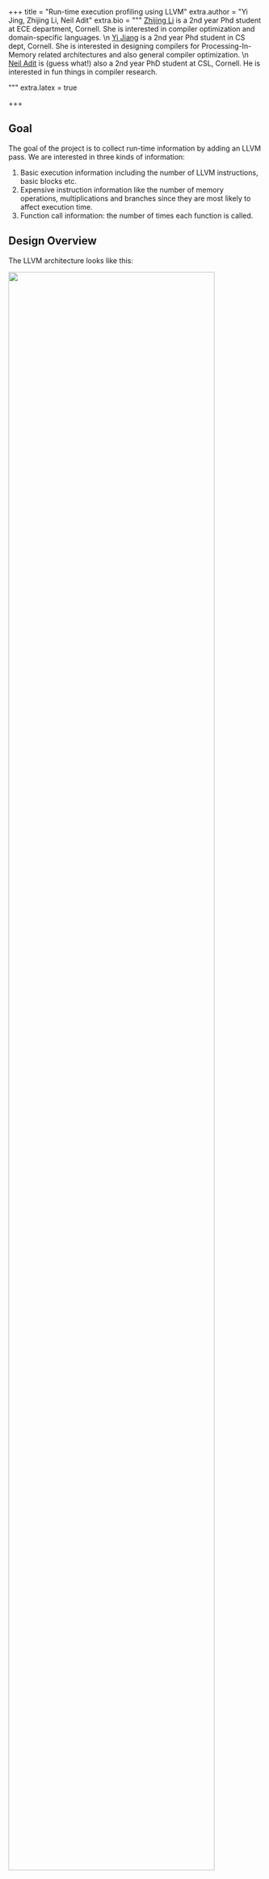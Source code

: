 +++
title = "Run-time execution profiling using LLVM"
extra.author = "Yi Jing, Zhijing Li, Neil Adit"
extra.bio = """
[Zhijing Li](https://tissue3.github.io/) is a 2nd year Phd student at ECE department, Cornell. She is interested in compiler optimization and domain-specific languages. \n
[Yi Jiang](http://www.cs.cornell.edu/~yijiang/) is a 2nd year Phd student in CS dept, Cornell. She is interested in designing compilers for Processing-In-Memory related architectures and also general compiler optimization. \n
[Neil Adit](http://www.neiladit.com) is (guess what!) also a 2nd year PhD student at CSL, Cornell. He is interested in fun things in compiler research.

"""
extra.latex = true

+++



## Goal

The goal of the project is to collect run-time information by adding an LLVM pass. We are interested in three kinds of information: 

1. Basic execution information including the number of LLVM instructions, basic blocks etc.
2. Expensive instruction information like the number of memory operations, multiplications and branches since they are most likely to affect execution time.
3. Function call information: the number of times each function is called.



## Design Overview

The LLVM architecture looks like this:

<img src="llvm.jpg" style="width: 90%">



IR represents intermediate language. We only need to add one pass that changes the existing IR to another IR (which includes the desired properties like profiling information), following instructions to add an LLVM pass in our instructor, [Adrian](<https://www.cs.cornell.edu/~asampson/>)'s [blog post](<https://www.cs.cornell.edu/~asampson/blog/llvm.html>). We also took help from the github repo [atomicCounter](<https://github.com/pranith/AtomicCounter/blob/master/AtomicCountPass/AtomicCount.cpp>) where it counts the number of all atomic instructions in the program atomically!

We start from [ModulePass](<http://llvm.org/docs/WritingAnLLVMPass.html#the-modulepass-class>) and then access functions inside a Module, Basic Blocks per function and instructions per Basic Block to obtain all information. At the beginning and ending of each module, we also call custom method `initialize` to create global variables in IR  and `finalize` to print global variables. The structure of our atomic counting pass looks like this:

```c++
  struct SkeletonPass : public ModulePass {
    static char ID;
    SkeletonPass() : ModulePass(ID) {}
      
    virtual bool runOnModule(Module &M); //when there is a Module
    virtual bool runOnFunction(Function &F, Module &M); //called by runOnModule
    virtual bool runOnBasicBlock(BasicBlock &BB, Module &M); // called by runOnFunction
      
    bool initialize(Module &M); //create global variable
    bool finialize(Module &M); //print global variable
      
    void createInstr(BasicBlock &bb, Constant *counter_ptr, int num);
      
    vector<string> atomicCounter; //keep global variable names for profiling. e.g. instr counter
  };
```



## Implementation

### Basic Execution Information

We first create global variable `llvmInstrAtomicCounter` and `basicBlockAtomicCounter` with [GlobalVariable](<https://llvm.org/doxygen/classllvm_1_1GlobalVariable.html#a3ef813d6bda7e49e31cb6bf239c4e264>) constructor.

```c++
new GlobalVariable(M, I64Ty, false, GlobalValue::CommonLinkage, ConstantInt::get(I64Ty, 0), atomicCounter[i]);
```

 Then in each basic block we obtain pointer to the global variable names with [getOrInsertGlobal](<https://llvm.org/doxygen/classllvm_1_1Module.html#abd8f7242df6ecb10f429c4d39403c334>) method. After getting the instruction number in each block, we create atomic addition with [AtomicRMWInst](<https://llvm.org/doxygen/classllvm_1_1AtomicRMWInst.html#abf7e0649c7f272cc49165e579be010a5>) constructor. The complete code looks like this:

```c++

void SkeletonPass::createInstr(BasicBlock &bb, Constant *counter_ptr, int num){
    // create atomic addition instruction
    if(num){
        new AtomicRMWInst(AtomicRMWInst::Add,
                      counter_ptr, // pointer to global variable
                      ConstantInt::get(Type::getInt64Ty(bb.getContext()), num), //create integer with value num
                      AtomicOrdering::SequentiallyConsistent, //operations may not be reordered
                      SyncScope::System, // synchronize to all threads
                      bb.getTerminator());//insert right before block terminator
    }
}

bool SkeletonPass::runOnBasicBlock(BasicBlock &bb, Module &M)
{
    // get the global variable for atomic counter
    Type *I64Ty = Type::getInt64Ty(M.getContext());
    Constant *instrCounter = M.getOrInsertGlobal("llvmInstrAtomicCounter", I64Ty);
    assert(instrCounter && "Could not declare or find llvmInstrAtomicCounter global");
    Constant *bbCounter = M.getOrInsertGlobal("basicBlockAtomicCounter", I64Ty);
    assert(bbCounter && "Could not declare or find basicBlockAtomicCounter global");
    // get instruction number and basic block number.
    int basic_block = 1;
    int instr = bb.size();
    // create atomic addition instruction
    createInstr(bb, bbCounter, basic_block);
    createInstr(bb, instrCounter,instr);
    
    return true;
}

```

Finally, we print the profiling results by first create a function `printf` by specifying input argument and output argument types. Then transverse the `main` function. Right before `return` of the last block in `main`, create string variable corresponding to variables we are tracing and get the pointer to that string variable. Also, get the number variable by first get the pointer pointing to the global variable and then create a load instruction to get the actual pointer to the value. Finally, we can call printf function with input arguments.

```c++
    RBuilder<> Builder(M.getContext());
    Function *mainFunc = M.getFunction("main")
    // not the main module
    if (!mainFunc)
        return false;

    // build printf function handle
    std::vector<Type *> FTyArgs;
    FTyArgs.push_back(Type::getInt8PtrTy(M.getContext())); // specify the first argument, i8* is the return type of CreateGlobalStringPtr
    FunctionType *FTy = FunctionType::get(Type::getInt32Ty(M.getContext()), FTyArgs, true); // create function type with return type, argument types and if const argument 
    FunctionCallee printF = M.getOrInsertFunction("printf", FTy); // create function if not extern or defined
    
    for (auto bb = mainFunc->begin(); bb != mainFunc->end(); bb++) {
        for(auto it = bb->begin(); it != bb->end(); it++) {
            if ((std::string)it->getOpcodeName() == "ret") {
                // insert printf at the end of main function, before return function
                Builder.SetInsertPoint(&*bb, it);
                for(int i = 0; i < atomicCounter.size(); i++){
                    Value *format_long = Builder.CreateGlobalStringPtr(atomicCounter[i]+": %ld\n", "formatLong");// create global string variable formatLong, add suffix(.1/.2/...) if already exists
                    std::vector<Value *> argVec;
                    argVec.push_back(format_long); 
                    Value *atomic_counter = M.getGlobalVariable(atomicCounter[i]);// get pointer pointing to the global variable name
                    Value* finalVal = new LoadInst(atomic_counter, atomic_counter->getName()+".val", &*it);// atomic_counter only points to a string, but we want to print the number the string stores
                    argVec.push_back(finalVal); 
                    CallInst::Create(printF, argVec, "printf", &*it); //create printf function with the return value name called printf (with suffix if already exists)
                }
            }
        }
    }
    return true;
}
```



### Expensive Operations Information

The whole part follows the same flow as basic execution information except we need to distinguish the instruction type and increment corresponding counter on block basis. Therefore in each `runOnBasicBlock` method, we need the following lines:

```c++
    for (auto it = bb.begin(); it != bb.end(); it++) {
        switch (it->getOpcode()) {
            case Instruction::Mul:// multiplication
                mul_instr++;
                continue;
            case Instruction::Br:// branch
                br_instr++;
                continue;
            case Instruction::Store:// store
            case Instruction::Load:// load
                mem_instr++;
                continue;
            default:
                break;
        }
    }
```

### Function calls

We profile the number of times each function was called in the program. This is done by first initializing global variables corresponding to all the functions in the program to zero. This is done statically by iterating over a function list in the module given by `getFunctionList()`. This returns all the functions called in the program including the ones that were included from C libraries like `printf` or `scanf`. 

```c
auto &functionList = M.getFunctionList(); // gets the list of functions
for (auto &function : functionList) { //iterates over the list
    Value *atomic_counter = new GlobalVariable(M, I64Ty, false, GlobalValue::CommonLinkage, ConstantInt::get(I64Ty, 0),  function.getName()+".glob"); // create a global variable, name it based on the function name
} 

```

Next we want to insert atomic counters at the start of each function definition. This ensures that irrespective of multiple return points in the function we can always increment the counter for it at the beginning. We start with the entry basic block in the function which is given by the iterator `F.begin()`.  To insert it at the top of the basic block we use `getFirstNonPHI()` which returns the first instruction that is not a PHI node. We insert an atomic add instruction similar to other profiling instructions. 






## Hardest Parts

1. For people who are new to LLVM, instructions are hard to find and follow. Searching on Google can help if you know what you're looking for. It's difficult to get helpful information unless your search is confined to existing functions. Even though LLVM documentation is pretty exhaustive, it has too many functions to go through and the lack of examples can be off putting. Tutorials and existing backbone codes on Github can be really handy in these scenarios, which we took advantage of. It not only helped us implement specific functions like `printf` but also establish a structure to our IR pass. 
2. String manipulations: I am not sure if this is the right term to use, but LLVM seems to have 2 string types - Twine and StringRef. `getName` on a function returns a StringRef. In order to make a custom name I perform `F.getName()+"name"` which returns a Twine. But the function `getGlobalVariable` only accepts StringRef. Twine has a function `str` which can be used to convert it into string. Even though this is a straightforward solution, it ended up taking time to figure out the problem and looking into the documentation of these classes.
3. Setting up and running benchmarks: "It's all fun and games until you run your IR pass on real programs" - anonymous. We faced issues setting up benchmarks like PARSEC on Mac. Embench had multiple source files to compile which ran into trouble partly due to our IR pass not being thoughtfully written. We were defining global variables in all the files irrespective of it being a function/utility file or the main source file. We ended up using [Phoenix](https://github.com/kozyraki/phoenix) which worked well on Linux but was not meant for Mac. Hence for doing our LLVM pass, we had to install and update libraries on Linux machines.



## Evaluation and results

### Gcov profiling tool

To validate and benchmark our profiling results, we use `gcov` testing tool which can be used as a profiler to give performance statistics. We first compile the code using gcc flags required for `gcov` : `gcc -fprofile-arcs -ftest-coverage foo.c` . Now we run `gcov` with relevant flags to give us statistics to compare with our profiler:
```
gcov -b -c -f foo.c
```
We ran the [Phoenix](https://github.com/kozyraki/phoenix) benchmark suite and used `gcov` to profile statistics of function calls. The makefile initially had optimization flag -O3 but this might lead to incorrect numbers of function calls due to optimizations, so we compile without any flags. We picked `Kmeans` arbitrarily to demonstrate a detailed example of our profiling tool below:

#### Kmeans

Sequential execution without optimization flags yields the following output for function calls by `gcov`:

```
main: 1
dump_matrix: 1
calc_means: 23
find_clusters: 23
add_to_sum: 23000
get_sq_dist: 230000
generate_points: 2
parse_args: 1
```
We only list the function calls from the profiling tool `gcov` for sanity check. Our profiling pass also outputs other instruction statistics. The output generated by our profiling pass is listed down below:

```
llvmInstrAtomicCounter: 40091156
basicBlockAtomicCounter: 5019598
mulAtomicCounter: 691267
memOpAtomicCounter: 20250888
branchAtomicCounter: 4766547

parse_args: 1
generate_points: 2
add_to_sum: 23000
find_clusters: 23
get_sq_dist: 230000
calc_means: 23
dump_matrix: 1
main: 1
```

The numbers match with `gcov`. We compile the results for all benchmarks below.

### Results

The following results are for sequential execution of the benchmarks. We have reported the instruction counts in the following table:

| Benchmark | LLVM instruction count |basic block count | multiplication count | memory operation count | branch operation count| 
| -------------- | :------------------------: | :------------------: | :--------------------: | :---------------------------: | :------------------------: | 
| Histogram | 1707337893 |  104532503 | 0 | 871090234 | 104532501 |
| Kmeans | 40091156 |  5019598 | 691267 | 20250888 | 4766547 |
| Linear regression | 2244735757 |  86335992 | 86335983 | 1093589204 | 86335991 |
| PCA | 35388 |  3461 | 573 | 17975 | 3454 |
| String match | 3652012341 |  454936402 | 0 | 1575281754 | 443891533 |
| Word Count | 1148215642 |  213577613 | 46026 | 512924102 | 199431461 |

Function counts for the benchmarks are listed below (they have been matched with `gcov`s output as well):

Histogram:
```
test_endianess: 1
main: 1
```

Kmeans:
```
parse_args: 1
generate_points: 2
add_to_sum: 23000
find_clusters: 23
get_sq_dist: 230000
calc_means: 23
dump_matrix: 1
main: 1
```

Linear Regression:
```
main: 1
```

PCA:
```
parse_args: 1
dump_points: 2
generate_points: 1
calc_mean: 8
calc_cov: 8
main: 1
```

String match:
```
getnextline: 5522432
compute_hashes: 5522435
string_match: 1
main: 1
```

Word Count:
```
wordcount_cmp: 579521
wordcount_splitter: 1
wordcount_getword: 1
wordcount_addword: 1513425
dobsearch: 1513425
main: 1
```

### Pthread execution

We also ran `kmeans` using pthreads on `8` threads. We can see that some of the function calls in the output are scaled by 8 in both `gcov`  and our profiling pass. Matching results also show that atomic counters were successfully implemented.

`gcov` output:

```
main: 1
calc_means: 184
find_clusters: 184
add_to_sum: 23000
get_sq_dist: 230000
generate_points: 2
parse_args: 1
dump_points: 1
```
Our profiling output:

```
llvmInstrAtomicCounter: 40125466
basicBlockAtomicCounter: 5023832
mulAtomicCounter: 691429
memOpAtomicCounter: 20266988
branchAtomicCounter: 4770459

dump_points: 1
parse_args: 1
generate_points: 2
add_to_sum: 23000
find_clusters: 184
get_sq_dist: 230000
calc_means: 184
main: 1
```


